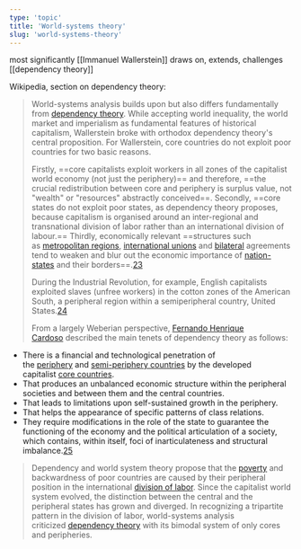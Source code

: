 ```yaml
---
type: 'topic'
title: 'World-systems theory'
slug: 'world-systems-theory'
---
```


most significantly [[Immanuel Wallerstein]]
draws on, extends, challenges [[dependency theory]]

Wikipedia, section on dependency theory:
>World-systems analysis builds upon but also differs fundamentally from [dependency theory](https://en.wikipedia.org/wiki/Dependency_theory "Dependency theory"). While accepting world inequality, the world market and imperialism as fundamental features of historical capitalism, Wallerstein broke with orthodox dependency theory's central proposition. For Wallerstein, core countries do not exploit poor countries for two basic reasons.
>
>Firstly, ==core capitalists exploit workers in all zones of the capitalist world economy (not just the periphery)== and therefore, ==the crucial redistribution between core and periphery is surplus value, not "wealth" or "resources" abstractly conceived==. Secondly, ==core states do not exploit poor states, as dependency theory proposes, because capitalism is organised around an inter-regional and transnational division of labor rather than an international division of labour.== Thirdly, economically relevant ==structures such as [metropolitan regions](https://en.wikipedia.org/wiki/Metropolitan_region "Metropolitan region"), [international unions](https://en.wikipedia.org/wiki/Supranational_union "Supranational union") and [bilateral](https://en.wikipedia.org/wiki/Bilateralism "Bilateralism") agreements tend to weaken and blur out the economic importance of [nation-states](https://en.wikipedia.org/wiki/Nation_state "Nation state") and their borders==.[23](https://en.wikipedia.org/wiki/World-systems_theory#cite_note-23)
>
>During the Industrial Revolution, for example, English capitalists exploited slaves (unfree workers) in the cotton zones of the American South, a peripheral region within a semiperipheral country, United States.[24](https://en.wikipedia.org/wiki/World-systems_theory#cite_note-24)
>
>From a largely Weberian perspective, [Fernando Henrique Cardoso](https://en.wikipedia.org/wiki/Fernando_Henrique_Cardoso "Fernando Henrique Cardoso") described the main tenets of dependency theory as follows:
>
- There is a financial and technological penetration of the [periphery](https://en.wikipedia.org/wiki/Periphery_countries "Periphery countries") and [semi-periphery countries](https://en.wikipedia.org/wiki/Semi-periphery_countries "Semi-periphery countries") by the developed capitalist [core countries](https://en.wikipedia.org/wiki/Core_countries "Core countries").
- That produces an unbalanced economic structure within the peripheral societies and between them and the central countries.
- That leads to limitations upon self-sustained growth in the periphery.
- That helps the appearance of specific patterns of class relations.
- They require modifications in the role of the state to guarantee the functioning of the economy and the political articulation of a society, which contains, within itself, foci of inarticulateness and structural imbalance.[25](https://en.wikipedia.org/wiki/World-systems_theory#cite_note-25)
>
> Dependency and world system theory propose that the [poverty](https://en.wikipedia.org/wiki/Poverty "Poverty") and backwardness of poor countries are caused by their peripheral position in the international [division of labor](https://en.wikipedia.org/wiki/Division_of_labor "Division of labor"). Since the capitalist world system evolved, the distinction between the central and the peripheral states has grown and diverged. In recognizing a tripartite pattern in the division of labor, world-systems analysis criticized [dependency theory](https://en.wikipedia.org/wiki/Dependency_theory "Dependency theory") with its bimodal system of only cores and peripheries.